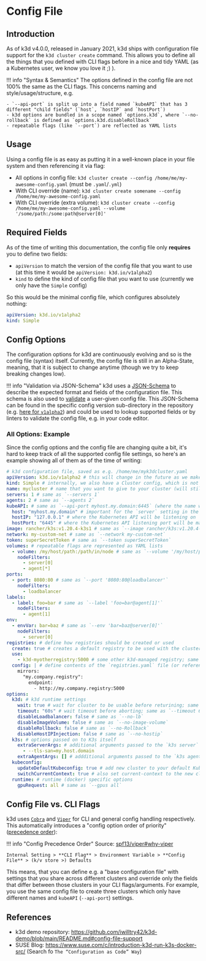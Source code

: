 # Config File

## Introduction

As of k3d v4.0.0, released in January 2021, k3d ships with configuration file support for the `k3d cluster create` command.
This allows you to define all the things that you defined with CLI flags before in a nice and tidy YAML (as a Kubernetes user, we know you love it ;) ).

!!! info "Syntax & Semantics"
    The options defined in the config file are not 100% the same as the CLI flags.
    This concerns naming and style/usage/structure, e.g.

    - `--api-port` is split up into a field named `kubeAPI` that has 3 different "child fields" (`host`, `hostIP` and `hostPort`)
    - k3d options are bundled in a scope named `options.k3d`, where `--no-rollback` is defined as `options.k3d.disableRollback`
    - repeatable flags (like `--port`) are reflected as YAML lists

## Usage

Using a config file is as easy as putting it in a well-known place in your file system and then referencing it via flag:

- All options in config file: `k3d cluster create --config /home/me/my-awesome-config.yaml` (must be `.yaml`/`.yml`)
- With CLI override (name): `k3d cluster create somename --config /home/me/my-awesome-config.yaml`
- With CLI override (extra volume): `k3d cluster create --config /home/me/my-awesome-config.yaml --volume '/some/path:/some:path@server[0]'`

## Required Fields

As of the time of writing this documentation, the config file only **requires** you to define two fields:

- `apiVersion` to match the version of the config file that you want to use (at this time it would be `apiVersion: k3d.io/v1alpha2`)
- `kind` to define the kind of config file that you want to use (currently we only have the `Simple` config)

So this would be the minimal config file, which configures absolutely nothing:

```yaml
apiVersion: k3d.io/v1alpha2
kind: Simple
```

## Config Options

The configuration options for k3d are continuously evolving and so is the config file (syntax) itself.
Currently, the config file is still in an Alpha-State, meaning, that it is subject to change anytime (though we try to keep breaking changes low).

!!! info "Validation via JSON-Schema"
    k3d uses a [JSON-Schema](https://json-schema.org/) to describe the expected format and fields of the configuration file.
    This schema is also used to [validate](https://github.com/xeipuuv/gojsonschema#validation) a user-given config file.
    This JSON-Schema can be found in the specific config version sub-directory in the repository (e.g. [here for `v1alpha2`](https://github.com/rancher/k3d/blob/main/pkg/config/v1alpha2/schema.json)) and could be used to lookup supported fields or by linters to validate the config file, e.g. in your code editor.

### All Options: Example

Since the config options and the config file are changing quite a bit, it's hard to keep track of all the supported config file settings, so here's an example showing all of them as of the time of writing:

```yaml
# k3d configuration file, saved as e.g. /home/me/myk3dcluster.yaml
apiVersion: k3d.io/v1alpha2 # this will change in the future as we make everything more stable
kind: Simple # internally, we also have a Cluster config, which is not yet available externally
name: mycluster # name that you want to give to your cluster (will still be prefixed with `k3d-`)
servers: 1 # same as `--servers 1`
agents: 2 # same as `--agents 2`
kubeAPI: # same as `--api-port myhost.my.domain:6445` (where the name would resolve to 127.0.0.1)
  host: "myhost.my.domain" # important for the `server` setting in the kubeconfig
  hostIP: "127.0.0.1" # where the Kubernetes API will be listening on
  hostPort: "6445" # where the Kubernetes API listening port will be mapped to on your host system
image: rancher/k3s:v1.20.4-k3s1 # same as `--image rancher/k3s:v1.20.4-k3s1`
network: my-custom-net # same as `--network my-custom-net`
token: superSecretToken # same as `--token superSecretToken`
volumes: # repeatable flags are represented as YAML lists
  - volume: /my/host/path:/path/in/node # same as `--volume '/my/host/path:/path/in/node@server[0];agent[*]'`
    nodeFilters:
      - server[0]
      - agent[*]
ports:
  - port: 8080:80 # same as `--port '8080:80@loadbalancer'`
    nodeFilters:
      - loadbalancer
labels:
  - label: foo=bar # same as `--label 'foo=bar@agent[1]'`
    nodeFilters:
      - agent[1]
env:
  - envVar: bar=baz # same as `--env 'bar=baz@server[0]'`
    nodeFilters:
      - server[0]
registries: # define how registries should be created or used
  create: true # creates a default registry to be used with the cluster; same as `--registry-create`
  use:
    - k3d-myotherregistry:5000 # some other k3d-managed registry; same as `--registry-use 'k3d-myotherregistry:5000'`
  config: | # define contents of the `registries.yaml` file (or reference a file); same as `--registry-config /path/to/config.yaml`
    mirrors:
      "my.company.registry":
        endpoint:
          - http://my.company.registry:5000
options:
  k3d: # k3d runtime settings
    wait: true # wait for cluster to be usable before returining; same as `--wait` (default: true)
    timeout: "60s" # wait timeout before aborting; same as `--timeout 60s`
    disableLoadbalancer: false # same as `--no-lb`
    disableImageVolume: false # same as `--no-image-volume`
    disableRollback: false # same as `--no-Rollback`
    disableHostIPInjection: false # same as `--no-hostip`
  k3s: # options passed on to K3s itself
    extraServerArgs: # additional arguments passed to the `k3s server` command; same as `--k3s-server-arg`
      - --tls-san=my.host.domain
    extraAgentArgs: [] # addditional arguments passed to the `k3s agent` command; same as `--k3s-agent-arg`
  kubeconfig:
    updateDefaultKubeconfig: true # add new cluster to your default Kubeconfig; same as `--kubeconfig-update-default` (default: true)
    switchCurrentContext: true # also set current-context to the new cluster's context; same as `--kubeconfig-switch-context` (default: true)
  runtime: # runtime (docker) specific options
    gpuRequest: all # same as `--gpus all`

```

## Config File vs. CLI Flags

k3d uses [`Cobra`](https://github.com/spf13/cobra) and [`Viper`](https://github.com/spf13/viper) for CLI and general config handling respectively.
This automatically introduces a "config option order of priority" ([precedence order](https://github.com/spf13/viper#why-viper)):

!!! info "Config Precedence Order"
    Source: [spf13/viper#why-viper](https://github.com/spf13/viper#why-viper)

    Internal Setting > **CLI Flag** > Environment Variable > **Config File** > (k/v store >) Defaults

This means, that you can define e.g. a "base configuration file" with settings that you share across different clusters and override only the fields that differ between those clusters in your CLI flags/arguments.
For example, you use the same config file to create three clusters which only have different names and `kubeAPI` (`--api-port`) settings.

## References

- k3d demo repository: <https://github.com/iwilltry42/k3d-demo/blob/main/README.md#config-file-support>
- SUSE Blog: <https://www.suse.com/c/introduction-k3d-run-k3s-docker-src/> (Search fo `The “Configuration as Code” Way`)
